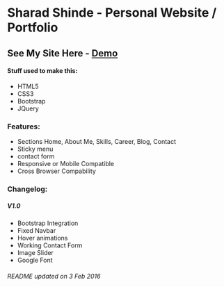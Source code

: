 # Sharad Shinde - Personal Website / Portfolio
## See My Site Here - [Demo]
[Demo]: <http://shindesharad71.github.io/Portfolio-v1/>

#### Stuff used to make this:
* HTML5
* CSS3
* Bootstrap
* JQuery

### Features:
* Sections Home, About Me, Skills, Career, Blog, Contact
* Sticky menu
* contact form
* Responsive or Mobile Compatible
* Cross Browser Compability

### Changelog:

##### V1.0
* Bootstrap Integration
* Fixed Navbar
* Hover animations
* Working Contact Form
* Image Slider
* Google Font

###### README updated on 3 Feb 2016
